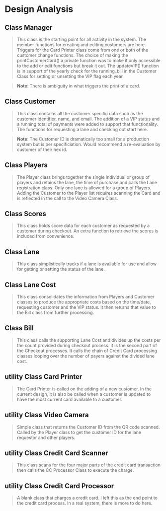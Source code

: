 # Design Analysis

## Class Manager
>This class is the starting point for all activity in the system. The member functions for creating and editing customers are here.
>Triggers for the Card Printer class come from one or both of the customer change functions. The choice of making the printCustomerCard() a private function was to make it only accessible to the add or edit functions but break it out. The updateVIP() function is in support of the yearly check for the running_bill in the Customer Class for setting or unsetting the VIP flag each year.

> **Note**: There is ambiguity in what triggers the print of a card.

## Class Customer
>This class contains all the customer specific data such as the customer identifier, name, and email.
>The addition of a VIP status and a running total of payments were added to support that functionality.
>The functions for requesting a lane and checking out start here.

> **Note**: The Customer ID is dramatically too small for a production system but is per specificiation. Would recommend a re-evaluation by customer of their hex id.

## Class Players
>The Player class brings together the single individual or group of players and retains the lane, the time of purchase and calls the Lane registration class. Only one lane is allowed for a group of Players. Adding the Customer to the Player list requires scanning the Card and is reflected in the call to the Video Camera Class.

## Class Scores
>This class holds score data for each customer as requested by a customer during checkout. An extra function to retrieve the scores is included from convenience.

## Class Lane
>This class simplistically tracks if a lane is available for use and allow for getting or setting the status of the lane.

## Class Lane Cost
>This class consolidates the information from Players and Customer classes to produce the appropriate costs based on the time/date,  requesting customer and the VIP status. It then returns that value to the Bill class from further processing.

## Class Bill
>This class calls the supporting Lane Cost and divides up the costs per the count provided during checkout process. It is the second part of the Checkout processes. It calls the chain of Credit Card processing classes looping over the number of payers against the divided lane cost. 

## utility Class Card Printer
>The Card Printer is called on the adding of a new customer. In the current design, it is also be called when a customer is updated to have the most current card available to a customer.

## utility Class Video Camera
>Simple class that returns the Customer ID from the QR code scanned. Called by the Player class to get the customer ID for the lane requestor and other players.

## utility Class Credit Card Scanner
>This class scans for the four major parts of the credit card transaction then calls the CC Processor Class to execute the charge.

## utility Class Credit Card Processor
>A blank class that charges a credit card. I left this as the end point to the credit card process. In a real system, there is more to do here.

